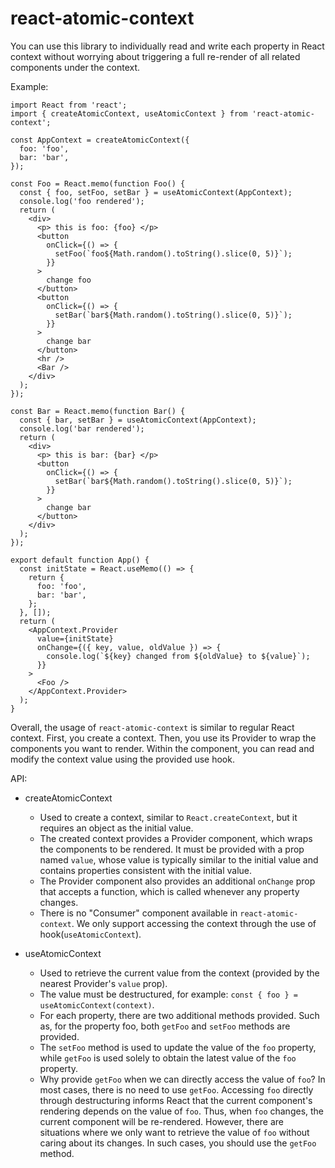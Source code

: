 # react-atomic-context

You can use this library to individually read and write each property in React context without worrying about triggering a full re-render of all related components under the context.

Example:

```tsx
import React from 'react';
import { createAtomicContext, useAtomicContext } from 'react-atomic-context';

const AppContext = createAtomicContext({
  foo: 'foo',
  bar: 'bar',
});

const Foo = React.memo(function Foo() {
  const { foo, setFoo, setBar } = useAtomicContext(AppContext);
  console.log('foo rendered');
  return (
    <div>
      <p> this is foo: {foo} </p>
      <button
        onClick={() => {
          setFoo(`foo${Math.random().toString().slice(0, 5)}`);
        }}
      >
        change foo
      </button>
      <button
        onClick={() => {
          setBar(`bar${Math.random().toString().slice(0, 5)}`);
        }}
      >
        change bar
      </button>
      <hr />
      <Bar />
    </div>
  );
});

const Bar = React.memo(function Bar() {
  const { bar, setBar } = useAtomicContext(AppContext);
  console.log('bar rendered');
  return (
    <div>
      <p> this is bar: {bar} </p>
      <button
        onClick={() => {
          setBar(`bar${Math.random().toString().slice(0, 5)}`);
        }}
      >
        change bar
      </button>
    </div>
  );
});

export default function App() {
  const initState = React.useMemo(() => {
    return {
      foo: 'foo',
      bar: 'bar',
    };
  }, []);
  return (
    <AppContext.Provider
      value={initState}
      onChange={({ key, value, oldValue }) => {
        console.log(`${key} changed from ${oldValue} to ${value}`);
      }}
    >
      <Foo />
    </AppContext.Provider>
  );
}
```

Overall, the usage of `react-atomic-context` is similar to regular React context. First, you create a context. Then, you use its Provider to wrap the components you want to render. Within the component, you can read and modify the context value using the provided use hook.

API:

- createAtomicContext

  - Used to create a context, similar to `React.createContext`, but it requires an object as the initial value.
  - The created context provides a Provider component, which wraps the components to be rendered. It must be provided with a prop named `value`, whose value is typically similar to the initial value and contains properties consistent with the initial value.
  - The Provider component also provides an additional `onChange` prop that accepts a function, which is called whenever any property changes.
  - There is no "Consumer" component available in `react-atomic-context`. We only support accessing the context through the use of hook(`useAtomicContext`).

- useAtomicContext
  - Used to retrieve the current value from the context (provided by the nearest Provider's `value` prop).
  - The value must be destructured, for example: `const { foo } = useAtomicContext(context)`.
  - For each property, there are two additional methods provided. Such as, for the property foo, both `getFoo` and `setFoo` methods are provided.
  - The `setFoo` method is used to update the value of the `foo` property, while `getFoo` is used solely to obtain the latest value of the `foo` property.
  - Why provide `getFoo` when we can directly access the value of `foo`? In most cases, there is no need to use `getFoo`. Accessing `foo` directly through destructuring informs React that the current component's rendering depends on the value of `foo`. Thus, when `foo` changes, the current component will be re-rendered. However, there are situations where we only want to retrieve the value of `foo` without caring about its changes. In such cases, you should use the `getFoo` method.
